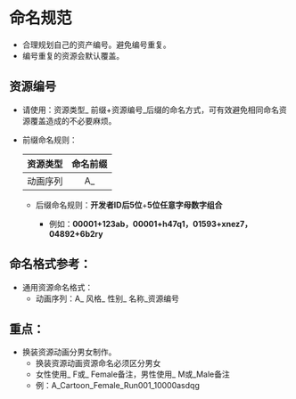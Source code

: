 # 命名规范

- 合理规划自己的资产编号。避免编号重复。
- 编号重复的资源会默认覆盖。

## 资源编号

- 请使用：资源类型_ 前缀+资源编号_后缀的命名方式，可有效避免相同命名资源覆盖造成的不必要麻烦。

- 前缀命名规则：

  | 资源类型 | 命名前缀 |
  | :------: | :------: |
  | 动画序列 |    A_    |

  - 后缀命名规则：**开发者ID后5位**+**5位任意字母数字组合**

    - 例如：**00001+123ab，00001+h47q1，01593+xnez7，04892+6b2ry**

## 命名格式参考：

- 通用资源命名格式：
  - 动画序列：A_ 风格_ 性别_ 名称_资源编号

## 重点：

- 换装资源动画分男女制作。
  - 换装资源动画资源命名必须区分男女
  - 女性使用_ F或_ Female备注，男性使用_ M或_Male备注
  - 例：A_Cartoon_Female_Run001_10000asdqg